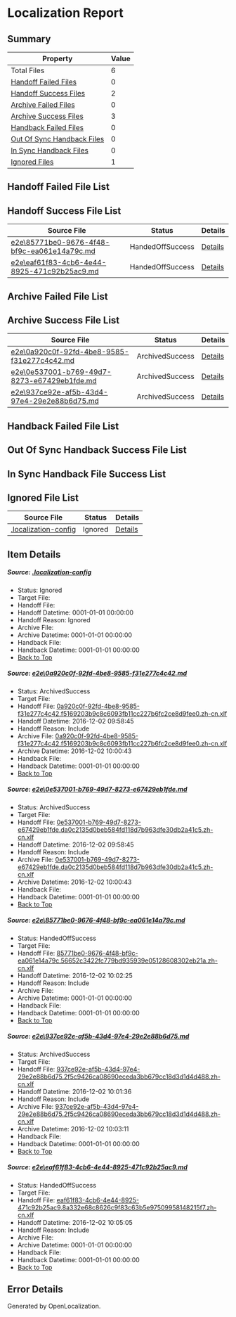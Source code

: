 # <a name='report-top'></a> Localization Report

## Summary
 Property | Value 
 -------- | ----- 
 Total Files | 6
[ Handoff Failed Files ](#handoff-failed-list)| 0
[ Handoff Success Files ](#handoff-success-list)| 2
[ Archive Failed Files ](#archive-failed-list)| 0
[ Archive Success Files ](#archive-success-list)| 3
[ Handback Failed Files ](#handback-failed-list)| 0
[ Out Of Sync Handback Files ](#outofsync-handback-success-list)| 0
[ In Sync Handback Files ](#insync-handback-success-list)| 0
[ Ignored Files ](#ignored-list)| 1

## <a name='handoff-failed-list'></a> Handoff Failed File List

## <a name='handoff-success-list'></a> Handoff Success File List
 Source File | Status | Details 
 ----------- | ------ | ------- 
 [e2e\85771be0-9676-4f48-bf9c-ea061e14a79c.md](https://github.com/OpenLocalizationTestOrg/ol-test0/blob/bd8586daafd0a011e0db4db91ded00f542de3346/e2e/85771be0-9676-4f48-bf9c-ea061e14a79c.md) | HandedOffSuccess | [Details](#90a5e9d9afb911c906dc047c6e4dc94763f224e73)
 [e2e\eaf61f83-4cb6-4e44-8925-471c92b25ac9.md](https://github.com/OpenLocalizationTestOrg/ol-test0/blob/a96026f490e9ae555e6eab00b017a11dd0c6519c/e2e/eaf61f83-4cb6-4e44-8925-471c92b25ac9.md) | HandedOffSuccess | [Details](#0f95afb9d9647ed0c8bf4941257fa5d8902f56645)

## <a name='archive-failed-list'></a> Archive Failed File List

## <a name='archive-success-list'></a> Archive Success File List
 Source File | Status | Details 
 ----------- | ------ | ------- 
 [e2e\0a920c0f-92fd-4be8-9585-f31e277c4c42.md](https://github.com/OpenLocalizationTestOrg/ol-test0/blob/f8e8018ffd6b220c7d27a5b62f1089f9179a1704/e2e/0a920c0f-92fd-4be8-9585-f31e277c4c42.md) | ArchivedSuccess | [Details](#c723f750e0c5daeac9d1e5565d2a1096393795a91)
 [e2e\0e537001-b769-49d7-8273-e67429eb1fde.md](https://github.com/OpenLocalizationTestOrg/ol-test0/blob/f8e8018ffd6b220c7d27a5b62f1089f9179a1704/e2e/0e537001-b769-49d7-8273-e67429eb1fde.md) | ArchivedSuccess | [Details](#56309826badd7fb65fa1f861170841cd98ef06f72)
 [e2e\937ce92e-af5b-43d4-97e4-29e2e88b6d75.md](https://github.com/OpenLocalizationTestOrg/ol-test0/blob/d56f27ec03284e63cfd2df6b023704c8d2598cab/e2e/937ce92e-af5b-43d4-97e4-29e2e88b6d75.md) | ArchivedSuccess | [Details](#16cfac87ae023d08c01db6142e62f148f1d19dc04)

## <a name='handback-failed-list'></a> Handback Failed File List

## <a name='outofsync-handback-success-list'></a> Out Of Sync Handback Success File List

## <a name='insync-handback-success-list'></a> In Sync Handback File Success List

## <a name='ignored-list'></a> Ignored File List
 Source File | Status | Details 
 ----------- | ------ | ------- 
 [.localization-config](https://github.com/OpenLocalizationTestOrg/ol-test0/blob/a96026f490e9ae555e6eab00b017a11dd0c6519c/.localization-config) | Ignored | [Details](#c268a05ecaa7ec85942ed632c29928ee5bd6da8d0)

## Item Details
##### <a name='c268a05ecaa7ec85942ed632c29928ee5bd6da8d0'></a> Source: [.localization-config](https://github.com/OpenLocalizationTestOrg/ol-test0/blob/a96026f490e9ae555e6eab00b017a11dd0c6519c/.localization-config)
* Status: Ignored
* Target File: 
* Handoff File: 
* Handoff Datetime: 0001-01-01 00:00:00
* Handoff Reason: Ignored
* Archive File: 
* Archive Datetime: 0001-01-01 00:00:00
* Handback File: 
* Handback Datetime: 0001-01-01 00:00:00
* [Back to Top](#report-top)

##### <a name='c723f750e0c5daeac9d1e5565d2a1096393795a91'></a> Source: [e2e\0a920c0f-92fd-4be8-9585-f31e277c4c42.md](https://github.com/OpenLocalizationTestOrg/ol-test0/blob/f8e8018ffd6b220c7d27a5b62f1089f9179a1704/e2e/0a920c0f-92fd-4be8-9585-f31e277c4c42.md)
* Status: ArchivedSuccess
* Target File: 
* Handoff File: [0a920c0f-92fd-4be8-9585-f31e277c4c42.f5169203b9c8c6093fb11cc227b6fc2ce8d9fee0.zh-cn.xlf](https://github.com/OpenLocalizationTestOrg/ol-test0-handoff/blob/9bc47ed2aa3a0cab81a3ce6c7fd30526fd5ebbc6/ol-handoff/OpenLocalizationTestOrg/ol-test0-zhcn/shujia/ht/0a920c0f-92fd-4be8-9585-f31e277c4c42.f5169203b9c8c6093fb11cc227b6fc2ce8d9fee0.zh-cn.xlf)
* Handoff Datetime: 2016-12-02 09:58:45
* Handoff Reason: Include
* Archive File: [0a920c0f-92fd-4be8-9585-f31e277c4c42.f5169203b9c8c6093fb11cc227b6fc2ce8d9fee0.zh-cn.xlf](https://github.com/OpenLocalizationTestOrg/ol-test0-handoff/blob/685143901f0d9dbc4e05e7b6800be0cff3e4d04c/ol-archive/OpenLocalizationTestOrg/ol-test0-zhcn/shujia/ht/0a920c0f-92fd-4be8-9585-f31e277c4c42.f5169203b9c8c6093fb11cc227b6fc2ce8d9fee0.zh-cn.xlf)
* Archive Datetime: 2016-12-02 10:00:43
* Handback File: 
* Handback Datetime: 0001-01-01 00:00:00
* [Back to Top](#report-top)

##### <a name='56309826badd7fb65fa1f861170841cd98ef06f72'></a> Source: [e2e\0e537001-b769-49d7-8273-e67429eb1fde.md](https://github.com/OpenLocalizationTestOrg/ol-test0/blob/f8e8018ffd6b220c7d27a5b62f1089f9179a1704/e2e/0e537001-b769-49d7-8273-e67429eb1fde.md)
* Status: ArchivedSuccess
* Target File: 
* Handoff File: [0e537001-b769-49d7-8273-e67429eb1fde.da0c2135d0beb584fd118d7b963dfe30db2a41c5.zh-cn.xlf](https://github.com/OpenLocalizationTestOrg/ol-test0-handoff/blob/9bc47ed2aa3a0cab81a3ce6c7fd30526fd5ebbc6/ol-handoff/OpenLocalizationTestOrg/ol-test0-zhcn/shujia/ht/0e537001-b769-49d7-8273-e67429eb1fde.da0c2135d0beb584fd118d7b963dfe30db2a41c5.zh-cn.xlf)
* Handoff Datetime: 2016-12-02 09:58:45
* Handoff Reason: Include
* Archive File: [0e537001-b769-49d7-8273-e67429eb1fde.da0c2135d0beb584fd118d7b963dfe30db2a41c5.zh-cn.xlf](https://github.com/OpenLocalizationTestOrg/ol-test0-handoff/blob/685143901f0d9dbc4e05e7b6800be0cff3e4d04c/ol-archive/OpenLocalizationTestOrg/ol-test0-zhcn/shujia/ht/0e537001-b769-49d7-8273-e67429eb1fde.da0c2135d0beb584fd118d7b963dfe30db2a41c5.zh-cn.xlf)
* Archive Datetime: 2016-12-02 10:00:43
* Handback File: 
* Handback Datetime: 0001-01-01 00:00:00
* [Back to Top](#report-top)

##### <a name='90a5e9d9afb911c906dc047c6e4dc94763f224e73'></a> Source: [e2e\85771be0-9676-4f48-bf9c-ea061e14a79c.md](https://github.com/OpenLocalizationTestOrg/ol-test0/blob/bd8586daafd0a011e0db4db91ded00f542de3346/e2e/85771be0-9676-4f48-bf9c-ea061e14a79c.md)
* Status: HandedOffSuccess
* Target File: 
* Handoff File: [85771be0-9676-4f48-bf9c-ea061e14a79c.56652c3422fc779bd935939e05128608302eb21a.zh-cn.xlf](https://github.com/OpenLocalizationTestOrg/ol-test0-handoff/blob/b64f29a251c3989c0b78071791e7db445b827383/ol-handoff/OpenLocalizationTestOrg/ol-test0-zhcn/shujia/ht/85771be0-9676-4f48-bf9c-ea061e14a79c.56652c3422fc779bd935939e05128608302eb21a.zh-cn.xlf)
* Handoff Datetime: 2016-12-02 10:02:25
* Handoff Reason: Include
* Archive File: 
* Archive Datetime: 0001-01-01 00:00:00
* Handback File: 
* Handback Datetime: 0001-01-01 00:00:00
* [Back to Top](#report-top)

##### <a name='16cfac87ae023d08c01db6142e62f148f1d19dc04'></a> Source: [e2e\937ce92e-af5b-43d4-97e4-29e2e88b6d75.md](https://github.com/OpenLocalizationTestOrg/ol-test0/blob/d56f27ec03284e63cfd2df6b023704c8d2598cab/e2e/937ce92e-af5b-43d4-97e4-29e2e88b6d75.md)
* Status: ArchivedSuccess
* Target File: 
* Handoff File: [937ce92e-af5b-43d4-97e4-29e2e88b6d75.2f5c9426ca08690eceda3bb679cc18d3d1d4d488.zh-cn.xlf](https://github.com/OpenLocalizationTestOrg/ol-test0-handoff/blob/327c1627389924f7c359abce538adf902b244314/ol-handoff/OpenLocalizationTestOrg/ol-test0-zhcn/shujia/ht/937ce92e-af5b-43d4-97e4-29e2e88b6d75.2f5c9426ca08690eceda3bb679cc18d3d1d4d488.zh-cn.xlf)
* Handoff Datetime: 2016-12-02 10:01:36
* Handoff Reason: Include
* Archive File: [937ce92e-af5b-43d4-97e4-29e2e88b6d75.2f5c9426ca08690eceda3bb679cc18d3d1d4d488.zh-cn.xlf](https://github.com/OpenLocalizationTestOrg/ol-test0-handoff/blob/e9b17f195976377ab2b9ecef156e6673c2e815ca/ol-archive/OpenLocalizationTestOrg/ol-test0-zhcn/shujia/ht/937ce92e-af5b-43d4-97e4-29e2e88b6d75.2f5c9426ca08690eceda3bb679cc18d3d1d4d488.zh-cn.xlf)
* Archive Datetime: 2016-12-02 10:03:11
* Handback File: 
* Handback Datetime: 0001-01-01 00:00:00
* [Back to Top](#report-top)

##### <a name='0f95afb9d9647ed0c8bf4941257fa5d8902f56645'></a> Source: [e2e\eaf61f83-4cb6-4e44-8925-471c92b25ac9.md](https://github.com/OpenLocalizationTestOrg/ol-test0/blob/a96026f490e9ae555e6eab00b017a11dd0c6519c/e2e/eaf61f83-4cb6-4e44-8925-471c92b25ac9.md)
* Status: HandedOffSuccess
* Target File: 
* Handoff File: [eaf61f83-4cb6-4e44-8925-471c92b25ac9.8a332e68c8626c9f83c63b5e97509958148215f7.zh-cn.xlf](https://github.com/OpenLocalizationTestOrg/ol-test0-handoff/blob/1d4e5c439592c66e780742aed72b06e282d85150/ol-handoff/OpenLocalizationTestOrg/ol-test0-zhcn/shujia/ht/eaf61f83-4cb6-4e44-8925-471c92b25ac9.8a332e68c8626c9f83c63b5e97509958148215f7.zh-cn.xlf)
* Handoff Datetime: 2016-12-02 10:05:05
* Handoff Reason: Include
* Archive File: 
* Archive Datetime: 0001-01-01 00:00:00
* Handback File: 
* Handback Datetime: 0001-01-01 00:00:00
* [Back to Top](#report-top)


## Error Details

Generated by OpenLocalization.
